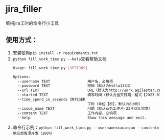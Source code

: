 # jira_filler
填报jira工时的命令行小工具

## 使用方式：
1. 安装依赖`pip install -r requirements.txt`
2. `python fill_work_time.py --help`查看帮助文档
    ```bash 
    Usage: fill_work_time.py [OPTIONS]
    
    Options:
      --username TEXT                 用户名，必填项
      --password TEXT                 密码（默认为Hello1234）
      --url TEXT                      URL（默认为http://work.agilestar.cn）
      --started TEXT                  填写时间（默认为当天日期，格式【2023-01-01】）
      --time_spend_in_seconds INTEGER
                                      工时（单位【秒】，默认为8小时）
      --issue_name TEXT               问题（默认业务工作台-23年优化需求）
      --content TEXT                  工作内容，必填项
      --help                          Show this message and exit. 
    ```
3. 命令行示例：`python fill_work_time.py --username=xuxingan --content=供应商管理开发（100%）`